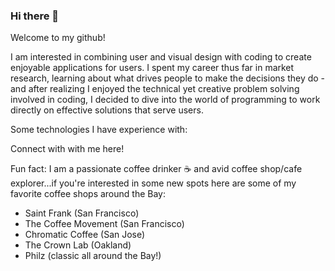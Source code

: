 ### Hi there 👋
Welcome to my github!

I am interested in combining user and visual design with coding to create enjoyable applications for users. I spent my career thus far in market research, learning about what drives people to make the decisions they do - and after realizing I enjoyed the technical yet creative problem solving involved in coding, I decided to dive into the world of programming to work directly on effective solutions that serve users. 

Some technologies I have experience with:

Connect with with me here!


Fun fact: I am a passionate coffee drinker ☕️ and avid coffee shop/cafe explorer...if you're interested in some new spots here are some of my favorite coffee shops around the Bay:
- Saint Frank (San Francisco)
- The Coffee Movement (San Francisco)
- Chromatic Coffee (San Jose)
- The Crown Lab (Oakland)
- Philz (classic all around the Bay!)
  
<!--
**caroline495/caroline495** is a ✨ _special_ ✨ repository because its `README.md` (this file) appears on your GitHub profile.

Here are some ideas to get you started:

- 🔭 I’m currently working on ...
- 🌱 I’m currently learning ...
- 👯 I’m looking to collaborate on ...
- 🤔 I’m looking for help with ...
- 💬 Ask me about ...
- 📫 How to reach me: ...
- 😄 Pronouns: ...
- ⚡ Fun fact: ...
-->
